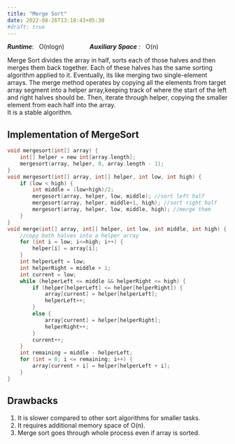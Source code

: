 ```yaml
---
title: "Merge Sort"
date: 2022-08-26T13:18:43+05:30
#draft: true
---
```

***Runtime***: &nbsp; O(nlogn) &emsp; &emsp; &emsp; ***Auxiliary Space*** : &nbsp; O(n)

Merge Sort divides the array in half, sorts each of those halves and then merges them back together. Each of these halves has the same sorting algorithm applied to it. Eventually, its like merging two single-element arrays. The merge method operates by copying all the elements from target array segment into a helper array,keeping track of where the start of the left and right halves should be. Then, iterate through helper, copying the smaller element from each half into the array.  
It is a stable algorithm.  
## Implementation of MergeSort
```C
void mergesort(int[] array) {
    int[] helper = new int[array.length];
    mergesort(array, helper, 0, array.length - 1);
}
void mergesort(int[] array, int[] helper, int low, int high) {
    if (low < high) {
        int middle = (low+high)/2;
        mergesort(array, helper, low, middle); //sort left half
        mergesort(array, helper, middle+1, high); //sort right half
        mergesort(array, helper, low, middle, high); //merge them
    }
}
void merge(int[] array, int[] helper, int low, int middle, int high) {
    //copy both halves into a helper array
    for (int i = low; i<=high; i++) {
        helper[i] = array[i];
    }
    int helperLeft = low;
    int helperRight = middle + 1;
    int current = low;
    while (helperLeft <= middle && helperRight <= high) {
        if (helper[helperLeft] <= helper[helperRight]) {
            array[current] = helper[helperLeft];
            helperLeft++;
        }
        else {
            array[current] = helper[helperRight];
            helperRight++;
        }
        current++;
    }
    int remaining = middle - helperLeft;
    for (int = 0; i <= remaining; i++) {
        array[current + i] = helper[helperLeft + i];
    }
}
```

## Drawbacks    
1. It is slower compared to other sort algorithms for smaller tasks.
2. It requires additional memory space of O(n).
3. Merge sort goes through whole process even if array is sorted.